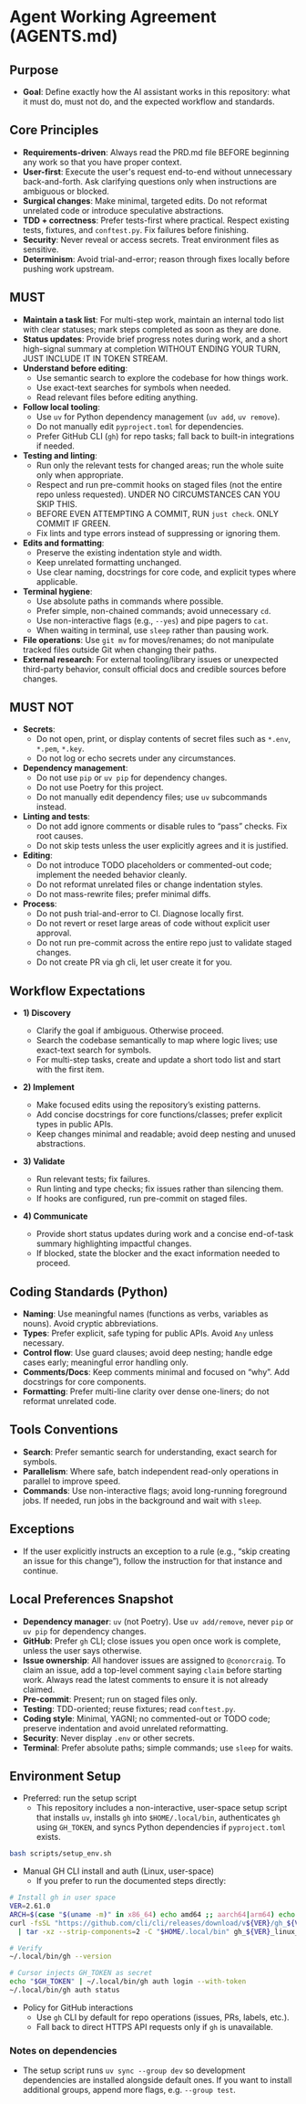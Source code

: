 # Agent Working Agreement (AGENTS.md)

## Purpose

- **Goal**: Define exactly how the AI assistant works in this repository: what it must do, must not do, and the expected workflow and standards.

## Core Principles

- **Requirements-driven**: Always read the PRD.md file BEFORE beginning any work so that you have proper context.
- **User-first**: Execute the user's request end-to-end without unnecessary back-and-forth. Ask clarifying questions only when instructions are ambiguous or blocked.
- **Surgical changes**: Make minimal, targeted edits. Do not reformat unrelated code or introduce speculative abstractions.
- **TDD + correctness**: Prefer tests-first where practical. Respect existing tests, fixtures, and `conftest.py`. Fix failures before finishing.
- **Security**: Never reveal or access secrets. Treat environment files as sensitive.
- **Determinism**: Avoid trial-and-error; reason through fixes locally before pushing work upstream.

## MUST

- **Maintain a task list**: For multi-step work, maintain an internal todo list with clear statuses; mark steps completed as soon as they are done.
- **Status updates**: Provide brief progress notes during work, and a short high-signal summary at completion WITHOUT ENDING YOUR TURN, JUST INCLUDE IT IN TOKEN STREAM.
- **Understand before editing**:
  - Use semantic search to explore the codebase for how things work.
  - Use exact-text searches for symbols when needed.
  - Read relevant files before editing anything.
- **Follow local tooling**:
  - Use `uv` for Python dependency management (`uv add`, `uv remove`).
  - Do not manually edit `pyproject.toml` for dependencies.
  - Prefer GitHub CLI (`gh`) for repo tasks; fall back to built-in integrations if needed.
- **Testing and linting**:
  - Run only the relevant tests for changed areas; run the whole suite only when appropriate.
  - Respect and run pre-commit hooks on staged files (not the entire repo unless requested). UNDER NO CIRCUMSTANCES CAN YOU SKIP THIS.
  - BEFORE EVEN ATTEMPTING A COMMIT, RUN `just check`. ONLY COMMIT IF GREEN.
  - Fix lints and type errors instead of suppressing or ignoring them.
- **Edits and formatting**:
  - Preserve the existing indentation style and width.
  - Keep unrelated formatting unchanged.
  - Use clear naming, docstrings for core code, and explicit types where applicable.
- **Terminal hygiene**:
  - Use absolute paths in commands where possible.
  - Prefer simple, non-chained commands; avoid unnecessary `cd`.
  - Use non-interactive flags (e.g., `--yes`) and pipe pagers to `cat`.
  - When waiting in terminal, use `sleep` rather than pausing work.
- **File operations**: Use `git mv` for moves/renames; do not manipulate tracked files outside Git when changing their paths.
- **External research**: For external tooling/library issues or unexpected third-party behavior, consult official docs and credible sources before changes.

## MUST NOT

- **Secrets**:
  - Do not open, print, or display contents of secret files such as `*.env`, `*.pem`, `*.key`.
  - Do not log or echo secrets under any circumstances.
- **Dependency management**:
  - Do not use `pip` or `uv pip` for dependency changes.
  - Do not use Poetry for this project.
  - Do not manually edit dependency files; use `uv` subcommands instead.
- **Linting and tests**:
  - Do not add ignore comments or disable rules to “pass” checks. Fix root causes.
  - Do not skip tests unless the user explicitly agrees and it is justified.
- **Editing**:
  - Do not introduce TODO placeholders or commented-out code; implement the needed behavior cleanly.
  - Do not reformat unrelated files or change indentation styles.
  - Do not mass-rewrite files; prefer minimal diffs.
- **Process**:
  - Do not push trial-and-error to CI. Diagnose locally first.
  - Do not revert or reset large areas of code without explicit user approval.
  - Do not run pre-commit across the entire repo just to validate staged changes.
  - Do not create PR via gh cli, let user create it for you.

## Workflow Expectations

- **1) Discovery**
  - Clarify the goal if ambiguous. Otherwise proceed.
  - Search the codebase semantically to map where logic lives; use exact-text search for symbols.
  - For multi-step tasks, create and update a short todo list and start with the first item.

- **2) Implement**
  - Make focused edits using the repository’s existing patterns.
  - Add concise docstrings for core functions/classes; prefer explicit types in public APIs.
  - Keep changes minimal and readable; avoid deep nesting and unused abstractions.

- **3) Validate**
  - Run relevant tests; fix failures.
  - Run linting and type checks; fix issues rather than silencing them.
  - If hooks are configured, run pre-commit on staged files.

- **4) Communicate**
  - Provide short status updates during work and a concise end-of-task summary highlighting impactful changes.
  - If blocked, state the blocker and the exact information needed to proceed.

## Coding Standards (Python)

- **Naming**: Use meaningful names (functions as verbs, variables as nouns). Avoid cryptic abbreviations.
- **Types**: Prefer explicit, safe typing for public APIs. Avoid `Any` unless necessary.
- **Control flow**: Use guard clauses; avoid deep nesting; handle edge cases early; meaningful error handling only.
- **Comments/Docs**: Keep comments minimal and focused on “why”. Add docstrings for core components.
- **Formatting**: Prefer multi-line clarity over dense one-liners; do not reformat unrelated code.

## Tools Conventions

- **Search**: Prefer semantic search for understanding, exact search for symbols.
- **Parallelism**: Where safe, batch independent read-only operations in parallel to improve speed.
- **Commands**: Use non-interactive flags; avoid long-running foreground jobs. If needed, run jobs in the background and wait with `sleep`.

## Exceptions

- If the user explicitly instructs an exception to a rule (e.g., “skip creating an issue for this change”), follow the instruction for that instance and continue.

## Local Preferences Snapshot

- **Dependency manager**: `uv` (not Poetry). Use `uv add/remove`, never `pip` or `uv pip` for dependency changes.
- **GitHub**: Prefer `gh` CLI; close issues you open once work is complete, unless the user says otherwise.
- **Issue ownership**: All handover issues are assigned to `@conorcraig`. To claim an issue, add a top-level comment saying `claim` before starting work. Always read the latest comments to ensure it is not already claimed.
- **Pre-commit**: Present; run on staged files only.
- **Testing**: TDD-oriented; reuse fixtures; read `conftest.py`.
- **Coding style**: Minimal, YAGNI; no commented-out or TODO code; preserve indentation and avoid unrelated reformatting.
- **Security**: Never display `.env` or other secrets.
- **Terminal**: Prefer absolute paths; simple commands; use `sleep` for waits.

## Environment Setup

- Preferred: run the setup script
  - This repository includes a non-interactive, user-space setup script that installs `uv`, installs `gh` into `$HOME/.local/bin`, authenticates `gh` using `GH_TOKEN`, and syncs Python dependencies if `pyproject.toml` exists.
```bash
bash scripts/setup_env.sh
```

- Manual GH CLI install and auth (Linux, user-space)
  - If you prefer to run the documented steps directly:
```bash
# Install gh in user space
VER=2.61.0
ARCH=$(case "$(uname -m)" in x86_64) echo amd64 ;; aarch64|arm64) echo arm64 ;; *) echo amd64 ;; esac)
curl -fsSL "https://github.com/cli/cli/releases/download/v${VER}/gh_${VER}_linux_${ARCH}.tar.gz" \
  | tar -xz --strip-components=2 -C "$HOME/.local/bin" gh_${VER}_linux_${ARCH}/bin/gh

# Verify
~/.local/bin/gh --version

# Cursor injects GH_TOKEN as secret
echo "$GH_TOKEN" | ~/.local/bin/gh auth login --with-token
~/.local/bin/gh auth status
```

- Policy for GitHub interactions
  - Use `gh` CLI by default for repo operations (issues, PRs, labels, etc.).
  - Fall back to direct HTTPS API requests only if `gh` is unavailable.

### Notes on dependencies
- The setup script runs `uv sync --group dev` so development dependencies are installed alongside default ones. If you want to install additional groups, append more flags, e.g. `--group test`.
